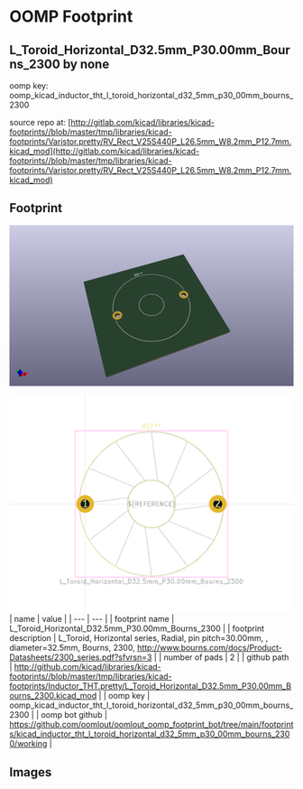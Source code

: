 # OOMP Footprint  
## L_Toroid_Horizontal_D32.5mm_P30.00mm_Bourns_2300  by none  
  
oomp key: oomp_kicad_inductor_tht_l_toroid_horizontal_d32_5mm_p30_00mm_bourns_2300  
  
source repo at: [http://gitlab.com/kicad/libraries/kicad-footprints//blob/master/tmp/libraries/kicad-footprints/Varistor.pretty/RV_Rect_V25S440P_L26.5mm_W8.2mm_P12.7mm.kicad_mod](http://gitlab.com/kicad/libraries/kicad-footprints//blob/master/tmp/libraries/kicad-footprints/Varistor.pretty/RV_Rect_V25S440P_L26.5mm_W8.2mm_P12.7mm.kicad_mod)  
## Footprint  
  
[![working_kicad_pcb_3d.png](working_kicad_pcb_3d_600.png)](working_kicad_pcb_3d.png)  
  
[![working.png](working_600.png)](working.png)  
| name | value | 
| --- | --- | 
| footprint name | L_Toroid_Horizontal_D32.5mm_P30.00mm_Bourns_2300 | 
| footprint description | L_Toroid, Horizontal series, Radial, pin pitch=30.00mm, , diameter=32.5mm, Bourns, 2300, http://www.bourns.com/docs/Product-Datasheets/2300_series.pdf?sfvrsn=3 | 
| number of pads | 2 | 
| github path | http://github.com/kicad/libraries/kicad-footprints//blob/master/tmp/libraries/kicad-footprints/Inductor_THT.pretty/L_Toroid_Horizontal_D32.5mm_P30.00mm_Bourns_2300.kicad_mod | 
| oomp key | oomp_kicad_inductor_tht_l_toroid_horizontal_d32_5mm_p30_00mm_bourns_2300 | 
| oomp bot github | https://github.com/oomlout/oomlout_oomp_footprint_bot/tree/main/footprints/kicad_inductor_tht_l_toroid_horizontal_d32_5mm_p30_00mm_bourns_2300/working | 
## Images  
